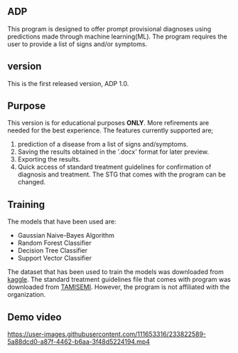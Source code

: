 ## ADP
This program is designed to offer prompt provisional diagnoses using predictions made through machine learning(ML). The program requires the user to provide a list of signs and/or symptoms.

## version
This is the first released version, ADP 1.0.

## Purpose
This version is for educational purposes __ONLY__. More refirements are needed for the best experience. The features currently supported are;
1. prediction of a disease from a list of signs and/symptoms.
1. Saving the results obtained in the '.docx' format for later preview.
1. Exporting the results.
1. Quick access of standard treatment guidelines for confirmation of diagnosis and treatment. The STG that comes with the program can be changed.


## Training
The models that have been used are:
* Gaussian Naive-Bayes Algorithm
* Random Forest Classifier
* Decision Tree Classifier
* Support Vector Classifier

The dataset that has been used to train the models was downloaded from [kaggle](https://www.kaggle.com/datasets/kaushil268/disease-prediction-using-machine-learning "kaggle disease prediction dataset").
The standard treatment guidelines file that comes with program was downloaded from [TAMISEMI](https://www.google.com/url?sa=t&source=web&rct=j&url=https://hssrc.tamisemi.go.tz/storage/app/uploads/public/5ab/e9b/b21/5abe9bb216267130384889.pdf&ved=2ahUKEwim7rbQt77-AhWhwQIHHRLkAoYQFnoECA8QAQ&usg=AOvVaw2eGcZjE1xd1epWN6H6O7RY "STG"). However, the program is not affiliated with the organization.

## Demo video
https://user-images.githubusercontent.com/111653316/233822589-5a88dcd0-a87f-4462-b6aa-3f48d5224194.mp4



